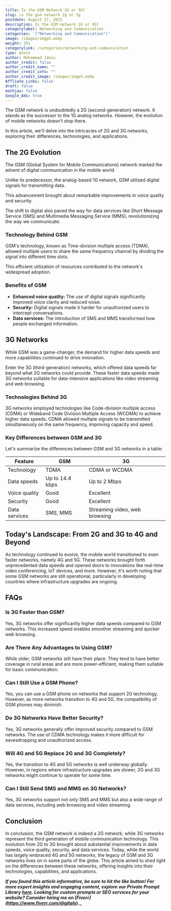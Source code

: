 ```yaml
---
title: Is the GSM Network 2G or 3G?
slug: is the gsm network 2g or 3g
postdate: August 17, 2023
description: Is the GSM network 2G or 3G?
categorylabel: Networking and Communication
categories: '["Networking and Communication"]'
image: /images/imgph.webp
weight: 351
categorylink: /categories/networking-and-communication
type: posts
author: Mohammad Jamiu
author_credit: false
author_credit_name: ""
author_credit_info: ""
author_credit_image: /images/imgph.webp
Affliate_Links: false
draft: false
mathjax: false
Google_Ads: true
---
```

The GSM network is undoubtedly a 2G (second-generation) network. It stands as the successor to the 1G analog networks. However, the evolution of mobile networks doesn't stop there. 

In this article, we'll delve into the intricacies of 2G and 3G networks, exploring their differences, technologies, and applications.

## **The 2G Evolution**

The GSM (Global System for Mobile Communications) network marked the advent of digital communication in the mobile world. 

Unlike its predecessor, the analog-based 1G network, GSM utilized digital signals for transmitting data. 

This advancement brought about remarkable improvements in voice quality and security. 

The shift to digital also paved the way for data services like Short Message Service (SMS) and Multimedia Messaging Service (MMS), revolutionizing the way we communicate.

### **Technology Behind GSM**

GSM's technology, known as Time-division multiple access (TDMA), allowed multiple users to share the same frequency channel by dividing the signal into different time slots. 

This efficient utilization of resources contributed to the network's widespread adoption.

### Benefits of GSM

* **Enhanced voice quality:** The use of digital signals significantly improved voice clarity and reduced noise.
* **Security:** Digital signals made it harder for unauthorized users to intercept conversations.
* **Data services:** The introduction of SMS and MMS transformed how people exchanged information.

## **3G Networks**

While GSM was a game-changer, the demand for higher data speeds and more capabilities continued to drive innovation. 

Enter the 3G (third-generation) networks, which offered data speeds far beyond what 2G networks could provide. These faster data speeds made 3G networks suitable for data-intensive applications like video streaming and web browsing.

### **Technologies Behind 3G**

3G networks employed technologies like Code-division multiple access (CDMA) or Wideband Code Division Multiple Access (WCDMA) to achieve higher data speeds. CDMA allowed multiple signals to be transmitted simultaneously on the same frequency, improving capacity and speed.

### Key Differences between GSM and 3G

Let's summarize the differences between GSM and 3G networks in a table:

| Feature       | GSM             | 3G                            |
| ------------- | --------------- | ----------------------------- |
| Technology    | TDMA            | CDMA or WCDMA                 |
| Data speeds   | Up to 14.4 kbps | Up to 2 Mbps                  |
| Voice quality | Good            | Excellent                     |
| Security      | Good            | Excellent                     |
| Data services | SMS, MMS        | Streaming video, web browsing |

## Today's Landscape: From 2G and 3G to 4G and Beyond

As technology continued to evolve, the mobile world transitioned to even faster networks, namely 4G and 5G. These networks brought forth unprecedented data speeds and opened doors to innovations like real-time video conferencing, IoT devices, and more. However, it's worth noting that some GSM networks are still operational, particularly in developing countries where infrastructure upgrades are ongoing.

## FAQs

### Is 3G Faster than GSM?

Yes, 3G networks offer significantly higher data speeds compared to GSM networks. This increased speed enables smoother streaming and quicker web browsing.

### Are There Any Advantages to Using GSM?

While older, GSM networks still have their place. They tend to have better coverage in rural areas and are more power-efficient, making them suitable for basic communication.

### Can I Still Use a GSM Phone?

Yes, you can use a GSM phone on networks that support 2G technology. However, as more networks transition to 4G and 5G, the compatibility of GSM phones may diminish.

### Do 3G Networks Have Better Security?

Yes, 3G networks generally offer improved security compared to GSM networks. The use of CDMA technology makes it more difficult for eavesdropping and unauthorized access.

### Will 4G and 5G Replace 2G and 3G Completely?

Yes, the transition to 4G and 5G networks is well underway globally. However, in regions where infrastructure upgrades are slower, 2G and 3G networks might continue to operate for some time.

### Can I Still Send SMS and MMS on 3G Networks?

Yes, 3G networks support not only SMS and MMS but also a wide range of data services, including web browsing and video streaming.

## Conclusion

In conclusion, the GSM network is indeed a 2G network, while 3G networks represent the third generation of mobile communication technology. This evolution from 2G to 3G brought about substantial improvements in data speeds, voice quality, security, and data services. Today, while the world has largely embraced 4G and 5G networks, the legacy of GSM and 3G networks lives on in some parts of the globe. This article aimed to shed light on the differences between these networks, offering insights into their technologies, capabilities, and applications.

***If you found this article informative, be sure to hit the like button! For more expert insights and engaging content, explore our Private Prompt Library [here](https://ko-fi.com/chatgpt_prompts_library). Looking for custom prompts or SEO services for your website? Consider hiring me on \[Fiverr](https://www.fiverr.com/digitals*)._**
